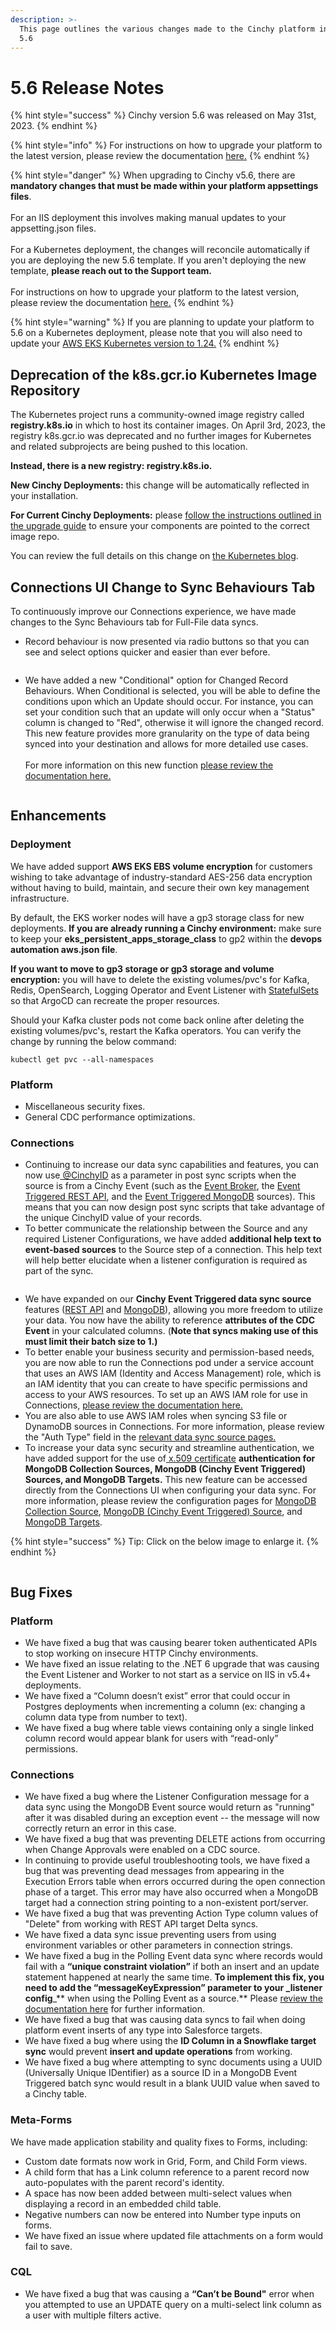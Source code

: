 ```yaml
---
description: >-
  This page outlines the various changes made to the Cinchy platform in version
  5.6
---
```


# 5.6 Release Notes

{% hint style="success" %}
Cinchy version 5.6 was released on May 31st, 2023.
{% endhint %}

{% hint style="info" %}
For instructions on how to upgrade your platform to the latest version, please review the documentation [here.](../../deployment-guide/upgrade-guides/)
{% endhint %}

{% hint style="danger" %}
When upgrading to Cinchy v5.6, there are **mandatory changes that must be made within your platform appsettings files**.\
\
For an IIS deployment this involves making manual updates to your appsetting.json files.\
\
For a Kubernetes deployment, the changes will reconcile automatically if you are deploying the new 5.6 template. If you aren't deploying the new template, **please reach out to the Support team.**\
\
For instructions on how to upgrade your platform to the latest version, please review the documentation [here.](https://platform.docs.cinchy.com/deployment-guide/upgrade-guides/upgrading-cinchy-versions)
{% endhint %}

{% hint style="warning" %}
If you are planning to update your platform to 5.6 on a Kubernetes deployment, please note that you will also need to update your [AWS EKS Kubernetes version to 1.24.](../../deployment-guide/upgrade-guides/upgrading-cinchy-versions/kubernetes-upgrades/upgrading-aws-eks-kubernetes-version.md)
{% endhint %}

## Deprecation of the k8s.gcr.io Kubernetes Image Repository

The Kubernetes project runs a community-owned image registry called **registry.k8s.io** in which to host its container images. On April 3rd, 2023, the registry k8s.gcr.io was deprecated and no further images for Kubernetes and related subprojects are being pushed to this location.

**Instead, there is a new registry: registry.k8s.io.**

**New Cinchy Deployments:** this change will be automatically reflected in your installation.

**For Current Cinchy Deployments:** please [follow the instructions outlined in the upgrade guide](../../deployment-guide/upgrade-guides/upgrading-cinchy-versions/kubernetes-upgrades/updating-the-kubernetes-image-registry.md) to ensure your components are pointed to the correct image repo.

You can review the full details on this change on [the Kubernetes blog](https://kubernetes.io/blog/2023/02/06/k8s-gcr-io-freeze-announcement/).

## Connections UI Change to Sync Behaviours Tab

To continuously improve our Connections experience, we have made changes to the Sync Behaviours tab for Full-File data syncs.

* Record behaviour is now presented via radio buttons so that you can see and select options quicker and easier than ever before.

<figure><img src="../../.gitbook/assets/image (345).png" alt=""><figcaption></figcaption></figure>

* We have added a new "Conditional" option for Changed Record Behaviours. When Conditional is selected, you will be able to define the conditions upon which an Update should occur. For instance, you can set your condition such that an update will only occur when a "Status" column is changed to "Red", otherwise it will ignore the changed record. This new feature provides more granularity on the type of data being synced into your destination and allows for more detailed use cases.\
  \
  For more information on this new function [please review the documentation here.](../../data-syncs/building-data-syncs/sync-actions.md#full-file-sync-conditional-changed-record-behaviour)

<figure><img src="../../.gitbook/assets/image (454).png" alt=""><figcaption></figcaption></figure>

## Enhancements

### Deployment

We have added support **AWS EKS EBS volume encryption** for customers wishing to take advantage of industry-standard AES-256 data encryption without having to build, maintain, and secure their own key management infrastructure.

By default, the EKS worker nodes will have a gp3 storage class for new deployments. **If you are already running a Cinchy environment:** make sure to keep your **eks\_persistent\_apps\_storage\_class** to gp2 within the **devops automation aws.json file**.

**If you want to move to gp3 storage or gp3 storage and volume encryption:** you will have to delete the existing volumes/pvc's for Kafka, Redis, OpenSearch, Logging Operator and Event Listener with [StatefulSets](https://kubernetes.io/docs/concepts/workloads/controllers/statefulset/) so that ArgoCD can recreate the proper resources.

Should your Kafka cluster pods not come back online after deleting the existing volumes/pvc's, restart the Kafka operators. You can verify the change by running the below command:

```
kubectl get pvc --all-namespaces
```

### Platform

* Miscellaneous security fixes.
* General CDC performance optimizations.

### Connections

* Continuing to increase our data sync capabilities and features, you can now use[ @CinchyID](https://platform.docs.cinchy.com/guides-for-using-cinchy/builder-guides/creating-tables/columns#1.1-cinchy-id) as a parameter in post sync scripts when the source is from a Cinchy Event (such as the [Event Broker](../../data-syncs/supported-data-sync-sources/cinchy-event-broker-cdc/), the [Event Triggered REST API](../../data-syncs/supported-data-sync-sources/rest-api-cinchy-event-triggered.md), and the [Event Triggered MongoDB](../../data-syncs/supported-data-sync-sources/mongodb-collection-cinchy-event-triggered.md) sources). This means that you can now design post sync scripts that take advantage of the unique CinchyID value of your records.
* To better communicate the relationship between the Source and any required Listener Configurations, we have added **additional help text to event-based sources** to the Source step of a connection. This help text will help better elucidate when a listener configuration is required as part of the sync.

<figure><img src="../../.gitbook/assets/image (103).png" alt=""><figcaption></figcaption></figure>

* We have expanded on our **Cinchy Event Triggered data sync source** features ([REST API](../../data-syncs/supported-data-sync-sources/rest-api-cinchy-event-triggered.md) and [MongoDB](../../data-syncs/supported-data-sync-sources/mongodb-collection-cinchy-event-triggered.md)), allowing you more freedom to utilize your data. You now have the ability to reference **attributes of the CDC Event** in your calculated columns. (**Note that syncs making use of this must limit their batch size to 1.)**
* To better enable your business security and permission-based needs, you are now able to run the Connections pod under a service account that uses an AWS IAM (Identity and Access Management) role, which is an IAM identity that you can create to have specific permissions and access to your AWS resources. To set up an AWS IAM role for use in Connections, [please review the documentation here.](../../deployment-guide/deployment-installation-guides/kubernetes-deployment-installation/configuring-aws-iam-for-connections.md)
* You are also able to use AWS IAM roles when syncing S3 file or DynamoDB sources in Connections. For more information, please review the "Auth Type" field in the [relevant data sync source pages.](../../data-syncs/supported-data-sync-sources/)
* To increase your data sync security and streamline authentication, we have added support for the use of[ x.509 certificate](https://sectigo.com/resource-library/what-is-x509-certificate) **authentication for MongoDB Collection Sources, MongoDB (Cinchy Event Triggered) Sources, and MongoDB Targets.** This new feature can be accessed directly from the Connections UI when configuring your data sync. For more information, please review the configuration pages for [MongoDB Collection Source](../../data-syncs/supported-data-sync-sources/mongodb-collection/), [MongoDB (Cinchy Event Triggered) Source](../../data-syncs/supported-data-sync-sources/mongodb-collection-cinchy-event-triggered.md), and [MongoDB Targets](../../data-syncs/supported-data-sync-destinations/mongodb-collection.md).

{% hint style="success" %}
Tip: Click on the below image to enlarge it.
{% endhint %}

<figure><img src="../../.gitbook/assets/image (350).png" alt=""><figcaption></figcaption></figure>

## Bug Fixes

### Platform

* We have fixed a bug that was causing bearer token authenticated APIs to stop working on insecure HTTP Cinchy environments.
* We have fixed an issue relating to the .NET 6 upgrade that was causing the Event Listener and Worker to not start as a service on IIS in v5.4+ deployments.
* We have fixed a “Column doesn’t exist” error that could occur in Postgres deployments when incrementing a column (ex: changing a column data type from number to text).
* We have fixed a bug where table views containing only a single linked column record would appear blank for users with “read-only” permissions.

### Connections

* We have fixed a bug where the Listener Configuration message for a data sync using the MongoDB Event source would return as "running" after it was disabled during an exception event -- the message will now correctly return an error in this case.
* We have fixed a bug that was preventing DELETE actions from occurring when Change Approvals were enabled on a CDC source.
* In continuing to provide useful troubleshooting tools, we have fixed a bug that was preventing dead messages from appearing in the Execution Errors table when errors occurred during the open connection phase of a target. This error may have also occurred when a MongoDB target had a connection string pointing to a non-existent port/server.
* We have fixed a bug that was preventing Action Type column values of "Delete" from working with REST API target Delta syncs.
* We have fixed a data sync issue preventing users from using environment variables or other parameters in connection strings.
* We have fixed a bug in the Polling Event data sync where records would fail with a **“unique constraint violation”** if both an insert and an update statement happened at nearly the same time. **To implement this fix, you need to add the “messageKeyExpression” parameter to your \_listener config**\_\*\* when using the Polling Event as a source.\*\* Please [review the documentation here](broken-reference/) for further information.
* We have fixed a bug that was causing data syncs to fail when doing platform event inserts of any type into Salesforce targets.
* We have fixed a bug where using the **ID Column in a Snowflake target sync** would prevent **insert and update operations** from working.
* We have fixed a bug where attempting to sync documents using a UUID (Universally Unique IDentifier) as a source ID in a MongoDB Event Triggered batch sync would result in a blank UUID value when saved to a Cinchy table.

### Meta-Forms

We have made application stability and quality fixes to Forms, including:

* Custom date formats now work in Grid, Form, and Child Form views.
* A child form that has a Link column reference to a parent record now auto-populates with the parent record's identity.&#x20;
* A space has now been added between multi-select values when displaying a record in an embedded child table.
* Negative numbers can now be entered into Number type inputs on forms.
* We have fixed an issue where updated file attachments on a form would fail to save.

### CQL

* We have fixed a bug that was causing a **“Can’t be Bound"** error when you attempted to use an UPDATE query on a multi-select link column as a user with multiple filters active.
